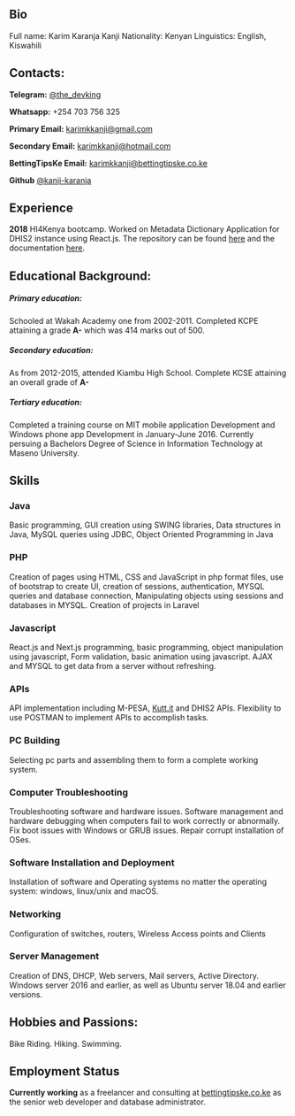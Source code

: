 ## Bio
Full name: Karim Karanja Kanji
Nationality: Kenyan
Linguistics: English, Kiswahili

## Contacts:
**Telegram:** [@the_devking](https://t.me/the_devking)

**Whatsapp:** +254 703 756 325

**Primary Email:** karimkkanji@gmail.com

**Secondary Email:** karimkkanji@hotmail.com

**BettingTipsKe Email:** karimkkanji@bettingtipske.co.ke

**Github** [@kanji-karanja](https://github.com/kanji-karanja)

## Experience
**2018** HI4Kenya bootcamp. Worked on Metadata Dictionary Application for DHIS2 instance using React.js. The repository can be found [here](https://github.com/kanji-karanja/MetaDataDHIS2) and the documentation [here](https://metadatadhis2.readthedocs.io/en/latest/).

## Educational Background:
##### Primary education:
Schooled at Wakah Academy one from 2002-2011. Completed KCPE attaining a grade **A-** which was 414 marks out of 500.
##### Secondary education:
As from 2012-2015, attended Kiambu High School. Complete KCSE attaining an overall grade of **A-**
##### Tertiary education:
Completed a training course on MIT mobile application Development and Windows phone app Development in January-June 2016.
Currently persuing a Bachelors Degree of Science in Information Technology at Maseno University.

## Skills
### Java
Basic programming, GUI creation using SWING libraries, Data structures in Java, MySQL queries using JDBC, Object Oriented Programming in Java

### PHP
Creation of pages using HTML, CSS and JavaScript in php format files, use of bootstrap to create UI, creation of sessions, authentication, MYSQL queries and database connection, Manipulating objects using sessions and databases in MYSQL. Creation of projects in Laravel

### Javascript
React.js and Next.js programming, basic programming, object manipulation using javascript, Form validation, basic animation using javascript. AJAX and MYSQL to get data from a server without refreshing.

### APIs
API implementation including M-PESA, [Kutt.it](https://kutt.it) and DHIS2 APIs. Flexibility to use POSTMAN to implement APIs to accomplish tasks.

### PC Building
Selecting pc parts and assembling them to form a complete working system.

### Computer Troubleshooting
Troubleshooting software and hardware issues. Software management and hardware debugging when computers fail to work correctly or abnormally. Fix boot issues with Windows or GRUB issues. Repair corrupt installation of OSes.

### Software Installation and Deployment
Installation of software and Operating systems no matter the operating system: windows, linux/unix and macOS.

### Networking
Configuration of switches, routers, Wireless Access points and Clients

### Server Management
Creation of DNS, DHCP, Web servers, Mail servers, Active Directory. Windows server 2016 and earlier, as well as Ubuntu server 18.04 and earlier versions.

## Hobbies and Passions:
Bike Riding.
Hiking.
Swimming. 

## Employment Status
**Currently working** as a freelancer and consulting at [bettingtipske.co.ke](https://bettingtipske.co.ke) as the senior web developer and database administrator.

